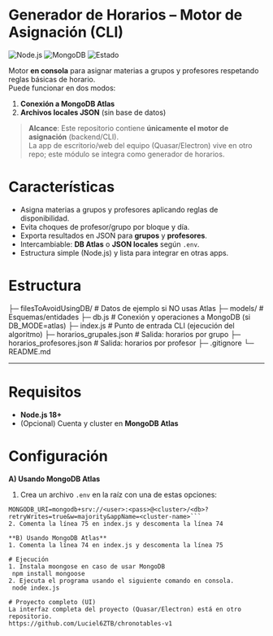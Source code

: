# Generador de Horarios – Motor de Asignación (CLI)
![Node.js](https://img.shields.io/badge/Node.js-18%2B-339933)
![MongoDB](https://img.shields.io/badge/MongoDB-Atlas-47A248)
![Estado](https://img.shields.io/badge/Status-Activo-brightgreen)

Motor **en consola** para asignar materias a grupos y profesores respetando reglas básicas de horario.  
Puede funcionar en dos modos:
1) **Conexión a MongoDB Atlas**  
2) **Archivos locales JSON** (sin base de datos)

> **Alcance**: Este repositorio contiene **únicamente el motor de asignación** (backend/CLI).  
> La app de escritorio/web del equipo (Quasar/Electron) vive en otro repo; este módulo se integra como generador de horarios.

# Características
- Asigna materias a grupos y profesores aplicando reglas de disponibilidad.
- Evita choques de profesor/grupo por bloque y día.
- Exporta resultados en JSON para **grupos** y **profesores**.
- Intercambiable: **DB Atlas** o **JSON locales** según `.env`.
- Estructura simple (Node.js) y lista para integrar en otras apps.

# Estructura
├─ filesToAvoidUsingDB/ # Datos de ejemplo si NO usas Atlas
├─ models/ # Esquemas/entidades
├─ db.js # Conexión y operaciones a MongoDB (si DB_MODE=atlas)
├─ index.js # Punto de entrada CLI (ejecución del algoritmo)
├─ horarios_grupales.json # Salida: horarios por grupo
├─ horarios_profesores.json # Salida: horarios por profesor
├─ .gitignore
└─ README.md

----------------------
# Requisitos
- **Node.js 18+**
- (Opcional) Cuenta y cluster en **MongoDB Atlas**

# Configuración
**A) Usando MongoDB Atlas**
1. Crea un archivo `.env` en la raíz con una de estas opciones:
```env
MONGODB_URI=mongodb+srv://<user>:<pass>@<cluster>/<db>?retryWrites=true&w=majority&appName=<cluster-name>```
2. Comenta la línea 75 en index.js y descomenta la línea 74

**B) Usando MongoDB Atlas**
1. Comenta la línea 74 en index.js y descomenta la línea 75

# Ejecución
1. Instala moongose en caso de usar MongoDB
 npm install mongoose
2. Ejecuta el programa usando el siguiente comando en consola.
 node index.js

# Proyecto completo (UI)
La interfaz completa del proyecto (Quasar/Electron) está en otro repositorio.
https://github.com/Luciel6ZTB/chronotables-v1


